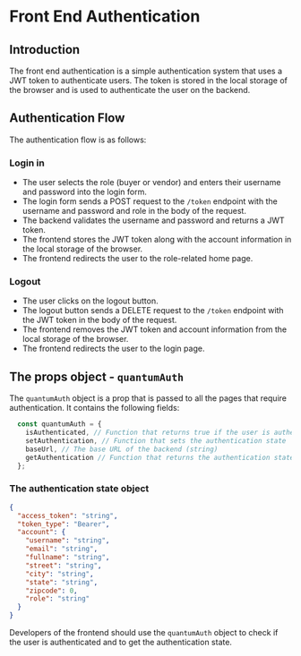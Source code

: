 # Front End Authentication

## Introduction
The front end authentication is a simple authentication system that uses a JWT
token to authenticate users. The token is stored in the local storage of the
browser and is used to authenticate the user on the backend.

## Authentication Flow
The authentication flow is as follows:
### Login in
* The user selects the role (buyer or vendor) and enters their username and
  password into the login form.
* The login form sends a POST request to the `/token` endpoint with the
  username and password and role in the body of the request.
* The backend validates the username and password and returns a JWT token.
* The frontend stores the JWT token along with the account information in the
  local storage of the browser.
* The frontend redirects the user to the role-related home page.

### Logout
* The user clicks on the logout button.
* The logout button sends a DELETE request to the `/token` endpoint with the
  JWT token in the body of the request.
* The frontend removes the JWT token and account information from the local
  storage of the browser.
* The frontend redirects the user to the login page.

## The props object - `quantumAuth`
The `quantumAuth` object is a prop that is passed to all the pages that require
authentication. It contains the following fields:
```javascript
  const quantumAuth = {
    isAuthenticated, // Function that returns true if the user is authenticated
    setAuthentication, // Function that sets the authentication state
    baseUrl, // The base URL of the backend (string)
    getAuthentication // Function that returns the authentication state (object)
  };
```

### The authentication state object
```json
{
  "access_token": "string",
  "token_type": "Bearer",
  "account": {
    "username": "string",
    "email": "string",
    "fullname": "string",
    "street": "string",
    "city": "string",
    "state": "string",
    "zipcode": 0,
    "role": "string"
  }
}
```
Developers of the frontend should use the `quantumAuth` object to check if the
user is authenticated and to get the authentication state.

